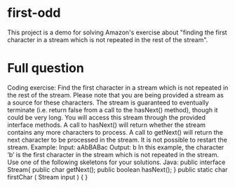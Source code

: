 first-odd
=========

This project is a demo for solving Amazon's exercise about "finding the first character in a stream which is not repeated in the rest of the stream".

Full question
=========

Coding exercise:Find the first character in a stream which is not repeated in the rest of the stream. Please note that you are being provided a stream as a source for these characters. The stream is guaranteed to eventually terminate (i.e. return false from a call to the hasNext() method), though it could be very long. You will access this stream through the provided interface methods. A call to hasNext() will return whether the stream contains any more characters to process. A call to getNext() will return the next character to be processed in the stream. It is not possible to restart the stream.Example:Input: aAbBABacOutput: bIn this example, the character ‘b’ is the first character in the stream which is not repeated in the stream.Use one of the following skeletons for your solutions.Java:public interface Stream{public char getNext(); public boolean hasNext();}public static char firstChar ( Stream input ) { }